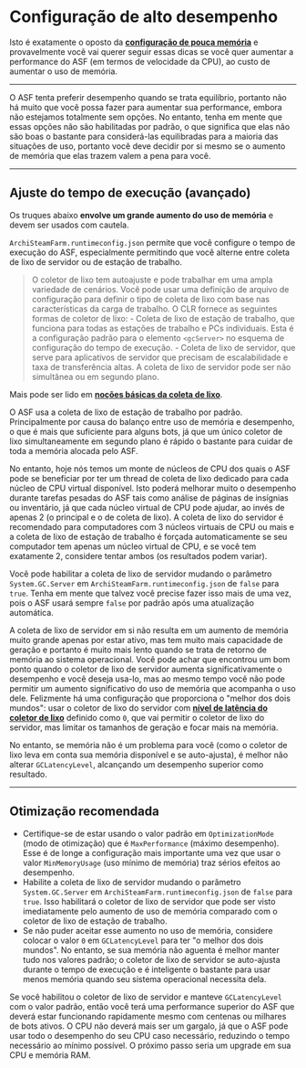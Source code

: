 # Configuração de alto desempenho

Isto é exatamente o oposto da **[configuração de pouca memória](https://github.com/JustArchiNET/ArchiSteamFarm/wiki/Low-memory-setup)** e provavelmente você vai querer seguir essas dicas se você quer aumentar a performance do ASF (em termos de velocidade da CPU), ao custo de aumentar o uso de memória.

* * *

O ASF tenta preferir desempenho quando se trata equilíbrio, portanto não há muito que você possa fazer para aumentar sua performance, embora não estejamos totalmente sem opções. No entanto, tenha em mente que essas opções não são habilitadas por padrão, o que significa que elas não são boas o bastante para considerá-las equilibradas para a maioria das situações de uso, portanto você deve decidir por si mesmo se o aumento de memória que elas trazem valem a pena para você.

* * *

## Ajuste do tempo de execução (avançado)

Os truques abaixo **envolve um grande aumento do uso de memória** e devem ser usados com cautela.

`ArchiSteamFarm.runtimeconfig.json` permite que você configure o tempo de execução do ASF, especialmente permitindo que você alterne entre coleta de lixo de servidor ou de estação de trabalho.

> O coletor de lixo tem autoajuste e pode trabalhar em uma ampla variedade de cenários. Você pode usar uma definição de arquivo de configuração para definir o tipo de coleta de lixo com base nas características da carga de trabalho. O CLR fornece as seguintes formas de coletor de lixo: - Coleta de lixo de estação de trabalho, que funciona para todas as estações de trabalho e PCs individuais. Esta é a configuração padrão para o elemento `<gcServer>` no esquema de configuração do tempo de execução. - Coleta de lixo de servidor, que serve para aplicativos de servidor que precisam de escalabilidade e taxa de transferência altas. A coleta de lixo de servidor pode ser não simultânea ou em segundo plano.

Mais pode ser lido em **[noções básicas da coleta de lixo](https://docs.microsoft.com/pt-br/dotnet/standard/garbage-collection/fundamentals)**.

O ASF usa a coleta de lixo de estação de trabalho por padrão. Principalmente por causa do balanço entre uso de memória e desempenho, o que é mais que suficiente para alguns bots, já que um único coletor de lixo simultaneamente em segundo plano é rápido o bastante para cuidar de toda a memória alocada pelo ASF.

No entanto, hoje nós temos um monte de núcleos de CPU dos quais o ASF pode se beneficiar por ter um thread de coleta de lixo dedicado para cada núcleo de CPU virtual disponível. Isto poderá melhorar muito o desempenho durante tarefas pesadas do ASF tais como análise de páginas de insígnias ou inventário, já que cada núcleo virtual de CPU pode ajudar, ao invés de apenas 2 (o principal e o de coleta de lixo). A coleta de lixo do servidor é recomendado para computadores com 3 núcleos virtuais de CPU ou mais e a coleta de lixo de estação de trabalho é forçada automaticamente se seu computador tem apenas um núcleo virtual de CPU, e se você tem exatamente 2, considere tentar ambos (os resultados podem variar).

Você pode habilitar a coleta de lixo de servidor mudando o parâmetro `System.GC.Server` em `ArchiSteamFarm.runtimeconfig.json` de `false` para `true`. Tenha em mente que talvez você precise fazer isso mais de uma vez, pois o ASF usará sempre `false` por padrão após uma atualização automática.

A coleta de lixo de servidor em si não resulta em um aumento de memória muito grande apenas por estar ativo, mas tem muito mais capacidade de geração e portanto é muito mais lento quando se trata de retorno de memória ao sistema operacional. Você pode achar que encontrou um bom ponto quando o coletor de lixo de servidor aumenta significativamente o desempenho e você deseja usa-lo, mas ao mesmo tempo você não pode permitir um aumento significativo do uso de memória que acompanha o uso dele. Felizmente há uma configuração que proporciona o "melhor dos dois mundos": usar o coletor de lixo do servidor com **[nível de latência do coletor de lixo](https://github.com/JustArchiNET/ArchiSteamFarm/wiki/Low-memory-setup#gclatencylevel)** definido como `0`, que vai permitir o coletor de lixo do servidor, mas limitar os tamanhos de geração e focar mais na memória.

No entanto, se memória não é um problema para você (como o coletor de lixo leva em conta sua memória disponível e se auto-ajusta), é melhor não alterar `GCLatencyLevel`, alcançando um desempenho superior como resultado.

* * *

## Otimização recomendada

- Certifique-se de estar usando o valor padrão em `OptimizationMode` (modo de otimização) que é `MaxPerformance` (máximo desempenho). Esse é de longe a configuração mais importante uma vez que usar o valor `MinMemoryUsage` (uso mínimo de memória) traz sérios efeitos ao desempenho.
- Habilite a coleta de lixo de servidor mudando o parâmetro `System.GC.Server` em `ArchiSteamFarm.runtimeconfig.json` de `false` para `true`. Isso habilitará o coletor de lixo de servidor que pode ser visto imediatamente pelo aumento de uso de memória comparado com o coletor de lixo de estação de trabalho.
- Se não puder aceitar esse aumento no uso de memória, considere colocar o valor `0` em `GCLatencyLevel` para ter "o melhor dos dois mundos". No entanto, se sua memória não aguenta é melhor manter tudo nos valores padrão; o coletor de lixo de servidor se auto-ajusta durante o tempo de execução e é inteligente o bastante para usar menos memória quando seu sistema operacional necessita dela.

Se você habilitou o coletor de lixo de servidor e manteve `GCLatencyLevel` com o valor padrão, então você terá uma performance superior do ASF que deverá estar funcionando rapidamente mesmo com centenas ou milhares de bots ativos. O CPU não deverá mais ser um gargalo, já que o ASF pode usar todo o desempenho do seu CPU caso necessário, reduzindo o tempo necessário ao mínimo possível. O próximo passo seria um upgrade em sua CPU e memória RAM.
